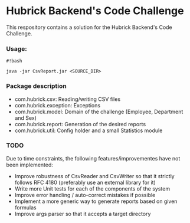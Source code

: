 # Hubrick Backend's Code Challenge #

This respository contains a solution for the Hubrick Backend's Code Challenge.

### Usage: ###

```
#!bash

java -jar CsvReport.jar <SOURCE_DIR>
```

### Package description ###

* com.hubrick.csv: Reading/writing CSV files
* com.hubrick.exception: Exceptions
* com.hubrick.model: Domain of the challenge (Employee, Department and Sex)
* com.hubrick.report: Generation of the desired reports
* com.hubrick.util: Config holder and a small Statistics module

### TODO ###
Due to time constraints, the following features/improvementes have not been implemented:

* Improve robustness of CsvReader and CsvWriter so that it strictly follows RFC 4180 (preferably use an external library for it)
* Write more Unit tests for each of the components of the system
* Improve error handling / auto-correct mistakes if possible
* Implement a more generic way to generate reports based on given formulas
* Improve args parser so that it accepts a target directory
